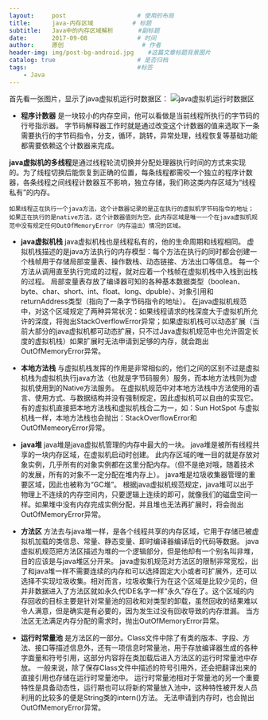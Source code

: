 ```yaml
---
layout:     post                    # 使用的布局
title:      java-内存区域           # 标题 
subtitle:   Java中的内存区域解析       #副标题
date:       2017-09-08              # 时间
author:     原创                      # 作者
header-img: img/post-bg-android.jpg    #这篇文章标题背景图片
catalog: true                       # 是否归档
tags:                               #标签
    - Java
---
```


首先看一张图片，显示了java虚拟机运行时数据区：
![java虚拟机运行时数据区](http://img.blog.csdn.net/20170905142058584?watermark/2/text/aHR0cDovL2Jsb2cuY3Nkbi5uZXQvZnVzaGFvbmlhbg==/font/5a6L5L2T/fontsize/400/fill/I0JBQkFCMA==/dissolve/70/gravity/SouthEast)

 

 - **程序计数器**
    是一块较小的内存空间，他可以看做是当前线程所执行的字节码的行号指示器。
     字节码解释器工作时就是通过改变这个计数器的值来选取下一条需要执行的字节码指令，分支，循环，跳转，异常处理，线程恢复等基础功能都需要依赖这个计数器来完成。

  **java虚拟机的多线程**是通过线程轮流切换并分配处理器执行时间的方式来实现的。为了线程切换后能恢复到正确的位置，每条线程都需咬一个独立的程序计数器，各条线程之间线程计数器互不影响，独立存储，我们称这类内存区域为“线程私有”的内存。

	如果线程正在执行一个java方法，这个计数器记录的是正在执行的虚拟机字节码指令的地址；如果正在执行的是native方法，这个计数器值则为空。此内存区域是唯一一个在java虚拟机规范中没有规定任何OutOfMemoryError（内存溢出）情况的区域。

 - **java虚拟机栈**
    java虚拟机栈也是线程私有的，他的生命周期和线程相同。
     虚拟机栈描述的是java方法执行的内存模型：每个方法在执行的同时都会创建一个栈帧用于存储局部变量表、操作数栈、动态链接、方法出口等信息。
     每一个方法从调用直至执行完成的过程，就对应着一个栈帧在虚拟机栈中入栈到出栈的过程。
     局部变量表存放了编译器可知的各种基本数据类型（boolean、byte、char、short、int、float、long、dpuble）、对象引用和returnAddress类型（指向了一条字节码指令的地址）。
     在java虚拟机规范中，对这个区域规定了两种异常状况：如果线程请求的栈深度大于虚拟机所允许的深度，将抛出StackOverflowError异常；如果虚拟机栈可以动态扩展（当前大部分的java虚拟机都可动态扩展，只不过Java虚拟机规范中也允许固定长度的虚拟机栈）如果扩展时无法申请到足够的内存，就会跑出OutOfMemoryError异常。

 - **本地方法栈**
    与虚拟机栈发挥的作用是非常相似的，他们之间的区别不过是虚拟机栈为虚拟机执行java方法（也就是字节码服务）服务，而本地方法栈则为虚拟机使用到的Native方法服务。
     在虚拟机规范中对本地方法栈中方法使用的语言、使用方式、与数据结构并没有强制规定，因此虚拟机可以自由的实现它。
     有的虚拟机直接把本地方法栈和虚拟机栈合二为一，如：Sun HotSpot
     与虚拟机栈一样，本地方法栈也会抛出：StackOverflowError和OutOfMemeoryError异常。

 - **java堆**
    java堆是java虚拟机管理的内存中最大的一块。
     java堆是被所有线程共享的一块内存区域，在虚拟机启动时创建。
     此内存区域的唯一目的就是存放对象实例，几乎所有的对象实例都在这里分配内存。（但不是绝对哦，随着技术的发展，所有的对象不一定分配在堆内存上）。
     java堆是垃圾收集器管理的重要区域，因此也被称为“GC堆”。
     根据java虚拟机规范规定，java堆可以出于物理上不连续的内存空间内，只要逻辑上连续的即可，就像我们的磁盘空间一样。如果堆中没有内存完成实例分配，并且堆也无法再扩展时，将会抛出OutOfMemoryError异常。

 - **方法区**
    方法去与java堆一样，是各个线程共享的内存区域，它用于存储已被虚拟机加载的类信息、常量、静态变量、即时编译器编译后的代码等数据。
     java虚拟机规范把方法区描述为堆的一个逻辑部分，但是他却有一个别名叫非堆，目的应该是与java堆区分开来。
     java虚拟机规范对方法区的限制非常宽松，出了和java堆一样不需要连续的内存和可以选择固定大小或者可扩展外，还可以选择不实现垃圾收集。相对而言，垃圾收集行为在这个区域是比较少见的，但并非数据进入了方法区就如永久代IDE名字一样“永久”存在了。这个区域的内存回收的目标主要是针对常量池的回收和对类型的卸载，虽然回收的结果难以令人满意，但是确实是有必要的，因为发生过没有回收导致的内存泄漏。
     当方法区无法满足内存分配的需求时，抛出OutOfMemoryError异常。

 - **运行时常量池**
  是方法区的一部分。Class文件中除了有类的版本、字段、方法、接口等描述信息外，还有一项信息时常量池，用于存放编译器生成的各种字面量和符号引用，这部分内容将在类加载后进入方法区的运行时常量池中存放。
  一般来说，除了保存Class文件中描述的符号引用外，还会把翻译出来的直接引用也存储在运行时常量池中。
  运行时常量池相对于常量池的另一个重要特性是具备动态性，运行期也可以将新的常量放入池中，这种特性被开发人员利用的比较多的便是String类的intern()方法。
  无法申请到内存时，也会抛出OutOfMemoryError异常。
